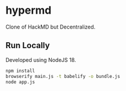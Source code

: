 # hypermd
Clone of HackMD but Decentralized.

## Run Locally

Developed using NodeJS 18.

```bash
npm install
browserify main.js -t babelify -o bundle.js
node app.js
```
